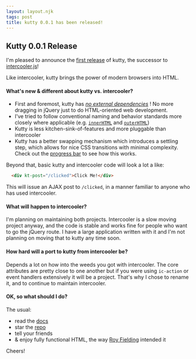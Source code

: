 ```yaml
---
layout: layout.njk
tags: post
title: kutty 0.0.1 has been released!
---
```


## Kutty 0.0.1 Release

I'm pleased to announce the [first release](https://unpkg.com/browse/kutty.org@0.0.1/) of kutty, the successor 
to [intercooler.js](http://intercoolerjs.org)!

Like intercooler, kutty brings the power of modern browsers into HTML.

#### What's new & different about kutty vs. intercooler?

* First and foremost, kutty has [*no external dependencies*](https://github.com/bigskysoftware/kutty/blob/master/package.json) !
  No more dragging in jQuery just to do HTML-oriented web development.
* I've tried to follow conventional naming and behavior standards more closely where applicable (e.g. [`innerHTML`](/attributes/kt-swap) and [`outerHTML`](/attributes/kt-swap))
* Kutty is less kitchen-sink-of-features and more pluggable than intercooler
* Kutty has a better swapping mechanism which introduces a settling step, which allows for nice CSS transitions
  with minimal complexity.  Check out the [progress bar](/examples/progress-bar) to see how this works.

Beyond that, basic kutty and intercooler code will look a lot a like:

```html
  <div kt-post="/clicked">Click Me!</div>
```

This will issue an AJAX post to `/clicked`, in a manner familiar to anyone who has used intercooler.

#### What will happen to intercooler?

I'm planning on maintaining both projects.  Intercooler is a slow moving project anyway, and the code is stable and
works fine for people who want to go the jQuery route.  I have a large application written with it and I'm not planning
on moving that to kutty any time soon.

#### How hard will a port to kutty from intercooler be?

Depends a lot on how into the weeds you got with intercooler.  The core attributes are pretty close to one another
but if you were using `ic-action` or event handlers extensively it will be a project.  That's why I chose to rename it,
and to continue to maintain intercooler.

#### OK, so what should I do?

The usual:

* read the [docs](/docs)
* star the [repo](https://github.com/bigskysoftware/kutty)
* tell your friends
* & enjoy fully functional HTML, the way [Roy Fielding](https://en.wikipedia.org/wiki/Representational_State_Transfer) intended it

Cheers!